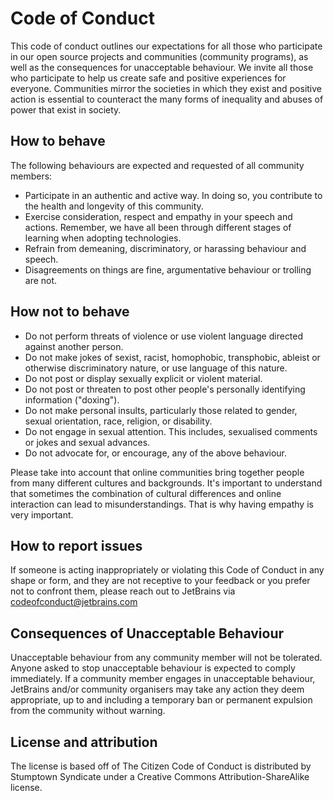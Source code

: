 # Code of Conduct

This code of conduct outlines our expectations for all those who participate in our open source projects and communities (community programs), as well as the consequences for unacceptable behaviour. We invite all those who participate to help us create safe and positive experiences for everyone. Communities mirror the societies in which they exist and positive action is essential to counteract the many forms of inequality and abuses of power that exist in society.

## How to behave

The following behaviours are expected and requested of all community members:

-   Participate in an authentic and active way. In doing so, you contribute to the health and longevity of this community.
-   Exercise consideration, respect and empathy in your speech and actions. Remember, we have all been through different stages of learning when adopting technologies.
-   Refrain from demeaning, discriminatory, or harassing behaviour and speech.
-   Disagreements on things are fine, argumentative behaviour or trolling are not.

## How not to behave

-   Do not perform threats of violence or use violent language directed against another person.
-   Do not make jokes of sexist, racist, homophobic, transphobic, ableist or otherwise discriminatory nature, or use language of this nature.
-   Do not post or display sexually explicit or violent material.
-   Do not post or threaten to post other people's personally identifying information ("doxing").
-   Do not make personal insults, particularly those related to gender, sexual orientation, race, religion, or disability.
-   Do not engage in sexual attention. This includes, sexualised comments or jokes and sexual advances.
-   Do not advocate for, or encourage, any of the above behaviour.

Please take into account that online communities bring together people from many different cultures and backgrounds. It's important to understand that sometimes the combination of cultural differences and online interaction can lead to misunderstandings. That is why having empathy is very important.

## How to report issues

If someone is acting inappropriately or violating this Code of Conduct in any shape or form, and they are not receptive to your feedback or you prefer not to confront them, please reach out to JetBrains via <codeofconduct@jetbrains.com>

## Consequences of Unacceptable Behaviour

Unacceptable behaviour from any community member will not be tolerated. Anyone asked to stop unacceptable behaviour is expected to comply immediately. If a community member engages in unacceptable behaviour, JetBrains and/or community organisers may take any action they deem appropriate, up to and including a temporary ban or permanent expulsion from the community without warning.

## License and attribution

The license is based off of The Citizen Code of Conduct is distributed by Stumptown Syndicate under a Creative Commons Attribution-ShareAlike license.
